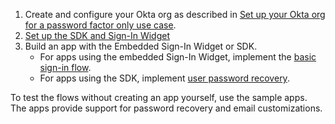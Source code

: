 1. Create and configure your Okta org as described in [Set up your Okta org for a password factor only use case](/docs/guides/oie-embedded-common-org-setup/aspnet/main/#set-up-your-okta-org-for-a-password-factor-only-use-case).
1. [Set up the SDK and Sign-In Widget](/docs/guides/oie-embedded-common-download-setup-app/aspnet/main/)
1. Build an app with the Embedded Sign-In Widget or SDK.
    * For apps using the embedded Sign-In Widget, implement the [basic sign-in flow](/docs/guides/oie-embedded-widget-use-case-basic-sign-in/aspnet/main/).
    * For apps using the SDK, implement [user password recovery](/docs/guides/oie-embedded-sdk-use-case-pwd-recovery-mfa/aspnet/main/).

To test the flows without creating an app yourself, use the sample apps. The apps provide support for password recovery and email customizations.

